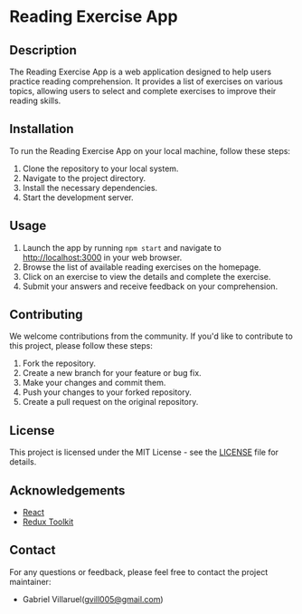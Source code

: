 # Reading Exercise App

## Description

The Reading Exercise App is a web application designed to help users practice reading comprehension. It provides a list of exercises on various topics, allowing users to select and complete exercises to improve their reading skills.

## Installation

To run the Reading Exercise App on your local machine, follow these steps:

1. Clone the repository to your local system.
2. Navigate to the project directory.
3. Install the necessary dependencies.
4. Start the development server.

## Usage

1. Launch the app by running `npm start` and navigate to [http://localhost:3000](http://localhost:3000) in your web browser.
2. Browse the list of available reading exercises on the homepage.
3. Click on an exercise to view the details and complete the exercise.
4. Submit your answers and receive feedback on your comprehension.

## Contributing

We welcome contributions from the community. If you'd like to contribute to this project, please follow these steps:

1. Fork the repository.
2. Create a new branch for your feature or bug fix.
3. Make your changes and commit them.
4. Push your changes to your forked repository.
5. Create a pull request on the original repository.

## License

This project is licensed under the MIT License - see the [LICENSE](LICENSE) file for details.

## Acknowledgements

- [React](https://reactjs.org/)
- [Redux Toolkit](https://redux-toolkit.js.org/)

## Contact

For any questions or feedback, please feel free to contact the project maintainer:

- Gabriel Villaruel(gvill005@gmail.com)
